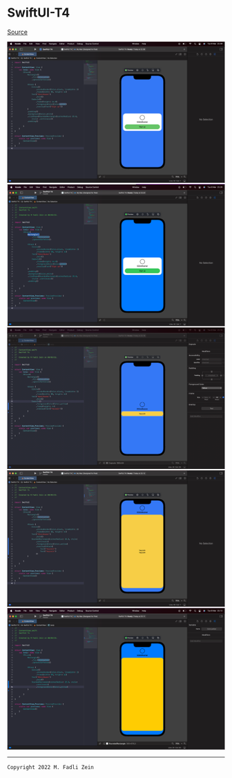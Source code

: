 # SwiftUI-T4

[Source](https://designcode.io/swiftui-handbook-shapes)

<pre>
<img src="preview/preview1.png">
<img src="preview/preview2.png">
<img src="preview/preview3.png">
<img src="preview/preview4.png">
<img src="preview/preview5.png">
</pre>

---

```
Copyright 2022 M. Fadli Zein
```
